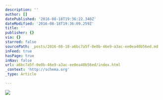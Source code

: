 ```yaml
---
description: ''
author: []
datePublished: '2016-08-18T19:36:22.340Z'
dateModified: '2016-08-18T19:36:09.259Z'
title: ''
publisher: {}
via: {}
starred: false
sourcePath: _posts/2016-08-18-a6bc7a5f-0e0b-46e9-a3ac-ee0ea40b56ed.md
inFeed: true
hasPage: true
inNav: false
url: a6bc7a5f-0e0b-46e9-a3ac-ee0ea40b56ed/index.html
_context: 'http://schema.org'
_type: Article

---
```

![](https://the-grid-user-content.s3-us-west-2.amazonaws.com/7efd3ede-cb3b-4770-a108-33d800fa32ed.jpg)